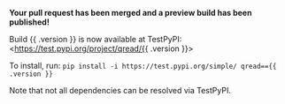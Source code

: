 **Your pull request has been merged and a preview build has been published!**

Build {{ .version }} is now available at TestPyPI: <https://test.pypi.org/project/qread/{{ .version }}>

To install, run: `pip install -i https://test.pypi.org/simple/ qread=={{ .version }}`

Note that not all dependencies can be resolved via TestPyPI.

